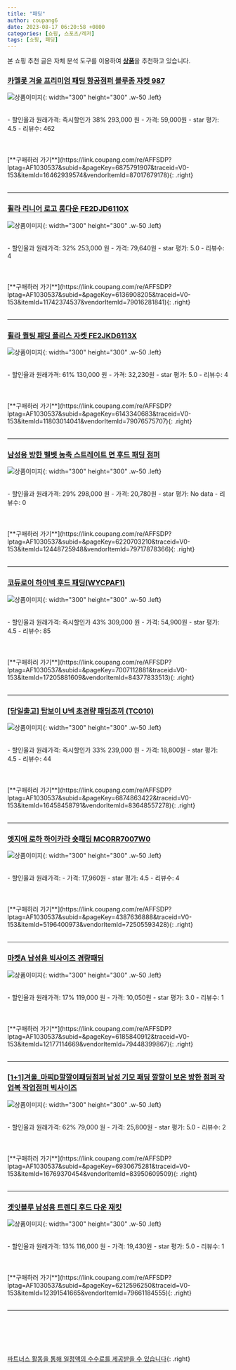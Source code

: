 ```yaml
---
title: "패딩"
author: coupang6
date: 2023-08-17 06:20:58 +0800
categories: [쇼핑, 스포츠/레저]
tags: [쇼핑, 패딩]
---
```


본 쇼핑 추천 글은 자체 분석 도구를 이용하여 [**상품**](https://link.coupang.com/a/bao1ui)을 추천하고 있습니다.

### [카멜롯 겨울 프리미엄 패딩 항공점퍼 블루종 자켓 987](https://link.coupang.com/re/AFFSDP?lptag=AF1030537&subid=&pageKey=6875791907&traceid=V0-153&itemId=16462939574&vendorItemId=87017679178)

![상품이미지](https://thumbnail10.coupangcdn.com/thumbnails/remote/230x230ex/image/vendor_inventory/f201/35943f85a2a0d274c7f2d48024c6c218430e27b1cf89f3399b0651f648e8.jpg){: width="300" height="300" .w-50 .left}


<br>
- 할인율과 원래가격: 즉시할인가 38%  293,000   원
- 가격: 59,000원
- star 평가: 4.5
- 리뷰수: 462
<br>
<br>
<br>
<br>
[**구매하러 가기**](https://link.coupang.com/re/AFFSDP?lptag=AF1030537&subid=&pageKey=6875791907&traceid=V0-153&itemId=16462939574&vendorItemId=87017679178){: .right}
<br>
<br>

---

### [휠라 리니어 로고 롱다운 FE2DJD6110X](https://link.coupang.com/re/AFFSDP?lptag=AF1030537&subid=&pageKey=6136908205&traceid=V0-153&itemId=11742374537&vendorItemId=79016281841)

![상품이미지](https://thumbnail6.coupangcdn.com/thumbnails/remote/230x230ex/image/rs_quotation_api/ehepfgyh/07a3d0141f324799a970af5be5e63d35.jpg){: width="300" height="300" .w-50 .left}


<br>
- 할인율과 원래가격: 32%  253,000   원
- 가격: 79,640원
- star 평가: 5.0
- 리뷰수: 4
<br>
<br>
<br>
<br>
[**구매하러 가기**](https://link.coupang.com/re/AFFSDP?lptag=AF1030537&subid=&pageKey=6136908205&traceid=V0-153&itemId=11742374537&vendorItemId=79016281841){: .right}
<br>
<br>

---

### [휠라 퀼팅 패딩 플리스 자켓 FE2JKD6113X](https://link.coupang.com/re/AFFSDP?lptag=AF1030537&subid=&pageKey=6143340683&traceid=V0-153&itemId=11803014041&vendorItemId=79076575707)

![상품이미지](https://thumbnail8.coupangcdn.com/thumbnails/remote/230x230ex/image/retail/images/4973825720865150-3f086c0d-67c6-4dfc-b3da-d97cf5daddeb.png){: width="300" height="300" .w-50 .left}


<br>
- 할인율과 원래가격: 61%  130,000   원
- 가격: 32,230원
- star 평가: 5.0
- 리뷰수: 4
<br>
<br>
<br>
<br>
[**구매하러 가기**](https://link.coupang.com/re/AFFSDP?lptag=AF1030537&subid=&pageKey=6143340683&traceid=V0-153&itemId=11803014041&vendorItemId=79076575707){: .right}
<br>
<br>

---

### [남성용 방한 벨벳 농축 스트레이트 면 후드 패딩 점퍼](https://link.coupang.com/re/AFFSDP?lptag=AF1030537&subid=&pageKey=6220703210&traceid=V0-153&itemId=12448725948&vendorItemId=79717878366)

![상품이미지](https://thumbnail6.coupangcdn.com/thumbnails/remote/230x230ex/image/rs_quotation_api/ljugp9um/bce9f2f457d34559a2a4f2021892c717.jpg){: width="300" height="300" .w-50 .left}


<br>
- 할인율과 원래가격: 29%  298,000   원
- 가격: 20,780원
- star 평가: No data
- 리뷰수: 0
<br>
<br>
<br>
<br>
[**구매하러 가기**](https://link.coupang.com/re/AFFSDP?lptag=AF1030537&subid=&pageKey=6220703210&traceid=V0-153&itemId=12448725948&vendorItemId=79717878366){: .right}
<br>
<br>

---

### [코듀로이 하이넥 후드 패딩(WYCPAF1)](https://link.coupang.com/re/AFFSDP?lptag=AF1030537&subid=&pageKey=7007112881&traceid=V0-153&itemId=17205881609&vendorItemId=84377833513)

![상품이미지](https://thumbnail8.coupangcdn.com/thumbnails/remote/230x230ex/image/vendor_inventory/45bf/efe60f6313b6682b0fc45a901b04600397899d9d6cd5cbdb636e110b9aa6.jpg){: width="300" height="300" .w-50 .left}


<br>
- 할인율과 원래가격: 즉시할인가 43%  309,000   원
- 가격: 54,900원
- star 평가: 4.5
- 리뷰수: 85
<br>
<br>
<br>
<br>
[**구매하러 가기**](https://link.coupang.com/re/AFFSDP?lptag=AF1030537&subid=&pageKey=7007112881&traceid=V0-153&itemId=17205881609&vendorItemId=84377833513){: .right}
<br>
<br>

---

### [[당일출고] 탑보이 U넥 초경량 패딩조끼 (TC010)](https://link.coupang.com/re/AFFSDP?lptag=AF1030537&subid=&pageKey=6874863422&traceid=V0-153&itemId=16458458791&vendorItemId=83648557278)

![상품이미지](https://thumbnail10.coupangcdn.com/thumbnails/remote/230x230ex/image/vendor_inventory/a923/fef86558279831c8d485c3e24eae9083295e5ae227fa31e2bd20a362456c.jpg){: width="300" height="300" .w-50 .left}


<br>
- 할인율과 원래가격: 즉시할인가 33%  239,000   원
- 가격: 18,800원
- star 평가: 4.5
- 리뷰수: 44
<br>
<br>
<br>
<br>
[**구매하러 가기**](https://link.coupang.com/re/AFFSDP?lptag=AF1030537&subid=&pageKey=6874863422&traceid=V0-153&itemId=16458458791&vendorItemId=83648557278){: .right}
<br>
<br>

---

### [엣지애 로하 하이카라 숏패딩 MCORR7007W0](https://link.coupang.com/re/AFFSDP?lptag=AF1030537&subid=&pageKey=4387636888&traceid=V0-153&itemId=5196400973&vendorItemId=72505593428)

![상품이미지](https://thumbnail10.coupangcdn.com/thumbnails/remote/230x230ex/image/retail/images/2020/11/24/10/8/e717fe61-964b-4dc7-beee-72a8ffdfbbd0.jpg){: width="300" height="300" .w-50 .left}


<br>
- 할인율과 원래가격: 
- 가격: 17,960원
- star 평가: 4.5
- 리뷰수: 4
<br>
<br>
<br>
<br>
[**구매하러 가기**](https://link.coupang.com/re/AFFSDP?lptag=AF1030537&subid=&pageKey=4387636888&traceid=V0-153&itemId=5196400973&vendorItemId=72505593428){: .right}
<br>
<br>

---

### [마켓A 남성용 빅사이즈 경량패딩](https://link.coupang.com/re/AFFSDP?lptag=AF1030537&subid=&pageKey=6185840912&traceid=V0-153&itemId=12177114669&vendorItemId=79448399867)

![상품이미지](https://thumbnail7.coupangcdn.com/thumbnails/remote/230x230ex/image/rs_quotation_api/gzyozcfy/a442d2e93f934cb897b8ba32efa04d69.jpg){: width="300" height="300" .w-50 .left}


<br>
- 할인율과 원래가격: 17%  119,000   원
- 가격: 10,050원
- star 평가: 3.0
- 리뷰수: 1
<br>
<br>
<br>
<br>
[**구매하러 가기**](https://link.coupang.com/re/AFFSDP?lptag=AF1030537&subid=&pageKey=6185840912&traceid=V0-153&itemId=12177114669&vendorItemId=79448399867){: .right}
<br>
<br>

---

### [[1+1]겨울_마찌D깔깔이패딩점퍼 남성 기모 패딩 깔깔이 보온 방한 점퍼 작업복 작업점퍼 빅사이즈](https://link.coupang.com/re/AFFSDP?lptag=AF1030537&subid=&pageKey=6930675281&traceid=V0-153&itemId=16769370454&vendorItemId=83950609509)

![상품이미지](https://thumbnail7.coupangcdn.com/thumbnails/remote/230x230ex/image/vendor_inventory/df07/4eef1f9dac73c8442723abbc26539c69b978a2dd8c35ab8dec615b019539.jpg){: width="300" height="300" .w-50 .left}


<br>
- 할인율과 원래가격: 62%  79,000   원
- 가격: 25,800원
- star 평가: 5.0
- 리뷰수: 2
<br>
<br>
<br>
<br>
[**구매하러 가기**](https://link.coupang.com/re/AFFSDP?lptag=AF1030537&subid=&pageKey=6930675281&traceid=V0-153&itemId=16769370454&vendorItemId=83950609509){: .right}
<br>
<br>

---

### [겟잇블루 남성용 트렌디 후드 다운 재킷](https://link.coupang.com/re/AFFSDP?lptag=AF1030537&subid=&pageKey=6212596250&traceid=V0-153&itemId=12391541665&vendorItemId=79661184555)

![상품이미지](https://thumbnail10.coupangcdn.com/thumbnails/remote/230x230ex/image/rs_quotation_api/85gv4ioe/7e30dc83907140b9a2bb166328aaf996.jpg){: width="300" height="300" .w-50 .left}


<br>
- 할인율과 원래가격: 13%  116,000   원
- 가격: 19,430원
- star 평가: 5.0
- 리뷰수: 1
<br>
<br>
<br>
<br>
[**구매하러 가기**](https://link.coupang.com/re/AFFSDP?lptag=AF1030537&subid=&pageKey=6212596250&traceid=V0-153&itemId=12391541665&vendorItemId=79661184555){: .right}
<br>
<br>

---
<br><br><br><br><br> [파트너스 활동을 통해 일정액의 수수료를 제공받을 수 있습니다](https://link.coupang.com/a/bao1ui){: .right}